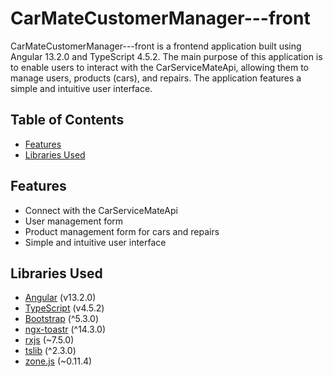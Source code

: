 # CarMateCustomerManager---front

CarMateCustomerManager---front is a frontend application built using Angular 13.2.0 and TypeScript 4.5.2. The main purpose of this application is to enable users to interact with the CarServiceMateApi, allowing them to manage users, products (cars), and repairs. The application features a simple and intuitive user interface.

## Table of Contents
- [Features](#features)
- [Libraries Used](#libraries-used)

## Features

- Connect with the CarServiceMateApi
- User management form
- Product management form for cars and repairs
- Simple and intuitive user interface

## Libraries Used

- [Angular](https://angular.io) (v13.2.0)
- [TypeScript](https://www.typescriptlang.org) (v4.5.2)
- [Bootstrap](https://getbootstrap.com) (^5.3.0) 
- [ngx-toastr](https://www.npmjs.com/package/ngx-toastr) (^14.3.0)
- [rxjs](https://rxjs.dev) (~7.5.0)
- [tslib](https://www.npmjs.com/package/tslib) (^2.3.0) 
- [zone.js](https://www.npmjs.com/package/zone.js) (~0.11.4)
